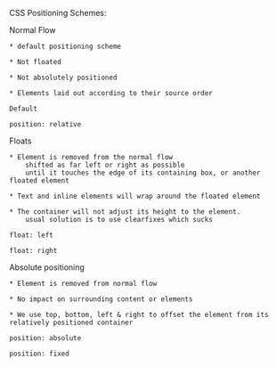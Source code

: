 CSS Positioning Schemes:

Normal Flow

    * default positioning scheme

    * Not floated

    * Not absolutely positioned

    * Elements laid out according to their source order

    Default

    position: relative


Floats

    * Element is removed from the normal flow
        shifted as far left or right as possible
        until it touches the edge of its containing box, or another floated element

    * Text and inline elements will wrap around the floated element

    * The container will not adjust its height to the element.
        usual solution is to use clearfixes which sucks

    float: left

    float: right


Absolute positioning

    * Element is removed from normal flow

    * No impact on surrounding content or elements

    * We use top, bottom, left & right to offset the element from its relatively positioned container

    position: absolute

    position: fixed

